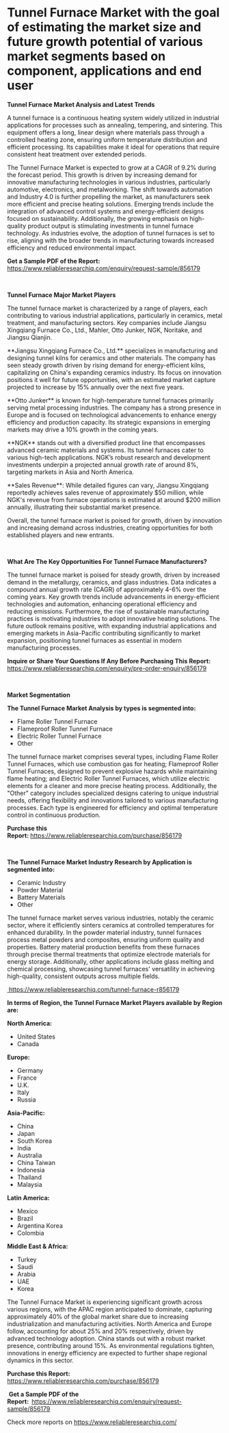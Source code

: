 <p><h1>Tunnel Furnace Market with the goal of estimating the market size and future growth potential of various market segments based on component, applications and end user</h1></p><p><strong>Tunnel Furnace Market Analysis and Latest Trends</strong></p>
<p><p>A tunnel furnace is a continuous heating system widely utilized in industrial applications for processes such as annealing, tempering, and sintering. This equipment offers a long, linear design where materials pass through a controlled heating zone, ensuring uniform temperature distribution and efficient processing. Its capabilities make it ideal for operations that require consistent heat treatment over extended periods.</p><p>The Tunnel Furnace Market is expected to grow at a CAGR of 9.2% during the forecast period. This growth is driven by increasing demand for innovative manufacturing technologies in various industries, particularly automotive, electronics, and metalworking. The shift towards automation and Industry 4.0 is further propelling the market, as manufacturers seek more efficient and precise heating solutions. Emerging trends include the integration of advanced control systems and energy-efficient designs focused on sustainability. Additionally, the growing emphasis on high-quality product output is stimulating investments in tunnel furnace technology. As industries evolve, the adoption of tunnel furnaces is set to rise, aligning with the broader trends in manufacturing towards increased efficiency and reduced environmental impact.</p></p>
<p><strong>Get a Sample PDF of the Report:&nbsp;</strong> <a href="https://www.reliableresearchiq.com/enquiry/request-sample/856179?utm_campaign=2883&utm_medium=2&utm_source=Github&utm_content=ia&utm_term=08042025&utm_id=tunnel-furnace">https://www.reliableresearchiq.com/enquiry/request-sample/856179</a></p>
<p>&nbsp;</p>
<p><strong>Tunnel Furnace Major Market Players</strong></p>
<p><p>The tunnel furnace market is characterized by a range of players, each contributing to various industrial applications, particularly in ceramics, metal treatment, and manufacturing sectors. Key companies include Jiangsu Xingqiang Furnace Co., Ltd., Mahler, Otto Junker, NGK, Noritake, and Jiangsu Qianjin.</p><p>**Jiangsu Xingqiang Furnace Co., Ltd.** specializes in manufacturing and designing tunnel kilns for ceramics and other materials. The company has seen steady growth driven by rising demand for energy-efficient kilns, capitalizing on China's expanding ceramics industry. Its focus on innovation positions it well for future opportunities, with an estimated market capture projected to increase by 15% annually over the next five years.</p><p>**Otto Junker** is known for high-temperature tunnel furnaces primarily serving metal processing industries. The company has a strong presence in Europe and is focused on technological advancements to enhance energy efficiency and production capacity. Its strategic expansions in emerging markets may drive a 10% growth in the coming years.</p><p>**NGK** stands out with a diversified product line that encompasses advanced ceramic materials and systems. Its tunnel furnaces cater to various high-tech applications. NGK’s robust research and development investments underpin a projected annual growth rate of around 8%, targeting markets in Asia and North America.</p><p>**Sales Revenue**: While detailed figures can vary, Jiangsu Xingqiang reportedly achieves sales revenue of approximately $50 million, while NGK's revenue from furnace operations is estimated at around $200 million annually, illustrating their substantial market presence.</p><p>Overall, the tunnel furnace market is poised for growth, driven by innovation and increasing demand across industries, creating opportunities for both established players and new entrants.</p></p>
<p>&nbsp;</p>
<p><strong>What Are The Key Opportunities For Tunnel Furnace Manufacturers?</strong></p>
<p><p>The tunnel furnace market is poised for steady growth, driven by increased demand in the metallurgy, ceramics, and glass industries. Data indicates a compound annual growth rate (CAGR) of approximately 4-6% over the coming years. Key growth trends include advancements in energy-efficient technologies and automation, enhancing operational efficiency and reducing emissions. Furthermore, the rise of sustainable manufacturing practices is motivating industries to adopt innovative heating solutions. The future outlook remains positive, with expanding industrial applications and emerging markets in Asia-Pacific contributing significantly to market expansion, positioning tunnel furnaces as essential in modern manufacturing processes.</p></p>
<p><strong>Inquire or Share Your Questions If Any Before Purchasing This Report:</strong> <a href="https://www.reliableresearchiq.com/enquiry/pre-order-enquiry/856179?utm_campaign=2883&utm_medium=2&utm_source=Github&utm_content=ia&utm_term=08042025&utm_id=tunnel-furnace">https://www.reliableresearchiq.com/enquiry/pre-order-enquiry/856179</a></p>
<p>&nbsp;</p>
<p><strong>Market Segmentation</strong></p>
<p><strong>The Tunnel Furnace Market Analysis by types is segmented into:</strong></p>
<p><ul><li>Flame Roller Tunnel Furnace</li><li>Flameproof Roller Tunnel Furnace</li><li>Electric Roller Tunnel Furnace</li><li>Other</li></ul></p>
<p><p>The tunnel furnace market comprises several types, including Flame Roller Tunnel Furnaces, which use combustion gas for heating; Flameproof Roller Tunnel Furnaces, designed to prevent explosive hazards while maintaining flame heating; and Electric Roller Tunnel Furnaces, which utilize electric elements for a cleaner and more precise heating process. Additionally, the "Other" category includes specialized designs catering to unique industrial needs, offering flexibility and innovations tailored to various manufacturing processes. Each type is engineered for efficiency and optimal temperature control in continuous production.</p></p>
<p><strong>Purchase this Report:&nbsp;</strong><a href="https://www.reliableresearchiq.com/purchase/856179?utm_campaign=2883&utm_medium=2&utm_source=Github&utm_content=ia&utm_term=08042025&utm_id=tunnel-furnace">https://www.reliableresearchiq.com/purchase/856179</a></p>
<p>&nbsp;</p>
<p><strong>The Tunnel Furnace Market Industry Research by Application is segmented into:</strong></p>
<p><ul><li>Ceramic Industry</li><li>Powder Material</li><li>Battery Materials</li><li>Other</li></ul></p>
<p><p>The tunnel furnace market serves various industries, notably the ceramic sector, where it efficiently sinters ceramics at controlled temperatures for enhanced durability. In the powder material industry, tunnel furnaces process metal powders and composites, ensuring uniform quality and properties. Battery material production benefits from these furnaces through precise thermal treatments that optimize electrode materials for energy storage. Additionally, other applications include glass melting and chemical processing, showcasing tunnel furnaces' versatility in achieving high-quality, consistent outputs across multiple fields.</p></p>
<p><a href="https://www.reliableresearchiq.com/tunnel-furnace-r856179?utm_campaign=2883&utm_medium=2&utm_source=Github&utm_content=ia&utm_term=08042025&utm_id=tunnel-furnace">&nbsp;https://www.reliableresearchiq.com/tunnel-furnace-r856179</a></p>
<p><strong>In terms of Region, the Tunnel Furnace Market Players available by Region are:</strong></p>
<p>
    <p> <strong> North America: </strong>
        <ul>
            <li>United States</li>
            <li>Canada</li>
        </ul>
        </p> 
    <p> <strong> Europe: </strong>
        <ul>
            <li>Germany</li>
            <li>France</li>
            <li>U.K.</li>
            <li>Italy</li>
            <li>Russia</li>
        </ul>
        </p> 
    <p> <strong> Asia-Pacific: </strong>
        <ul>
            <li>China</li>
            <li>Japan</li>
            <li>South Korea</li>
            <li>India</li>
            <li>Australia</li>
            <li>China Taiwan</li>
            <li>Indonesia</li>
            <li>Thailand</li>
            <li>Malaysia</li>
        </ul>
        </p> 
    <p> <strong> Latin America: </strong>
        <ul>
            <li>Mexico</li>
            <li>Brazil</li>
            <li>Argentina Korea</li>
            <li>Colombia</li>
        </ul>
        </p> 
    <p> <strong> Middle East & Africa: </strong>
        <ul>
            <li>Turkey</li>
            <li>Saudi</li>
            <li>Arabia</li>
            <li>UAE</li>
            <li>Korea</li>
        </ul>
    </p>
    </p>
<p><p>The Tunnel Furnace Market is experiencing significant growth across various regions, with the APAC region anticipated to dominate, capturing approximately 40% of the global market share due to increasing industrialization and manufacturing activities. North America and Europe follow, accounting for about 25% and 20% respectively, driven by advanced technology adoption. China stands out with a robust market presence, contributing around 15%. As environmental regulations tighten, innovations in energy efficiency are expected to further shape regional dynamics in this sector.</p></p>
<p><strong>Purchase this Report: </strong><a href="https://www.reliableresearchiq.com/purchase/856179?utm_campaign=2883&utm_medium=2&utm_source=Github&utm_content=ia&utm_term=08042025&utm_id=tunnel-furnace">https://www.reliableresearchiq.com/purchase/856179</a></p>
<p>&nbsp;<strong>Get a Sample PDF of the Report:&nbsp;&nbsp;</strong><a href="https://www.reliableresearchiq.com/enquiry/request-sample/856179?utm_campaign=2883&utm_medium=2&utm_source=Github&utm_content=ia&utm_term=08042025&utm_id=tunnel-furnace">https://www.reliableresearchiq.com/enquiry/request-sample/856179</a></p>
<p><strong></strong></p>
<p>Check more reports on <a href="https://www.reliableresearchiq.com/?utm_campaign=2883&utm_medium=2&utm_source=Github&utm_content=ia&utm_term=08042025&utm_id=tunnel-furnace">https://www.reliableresearchiq.com/</a></p>